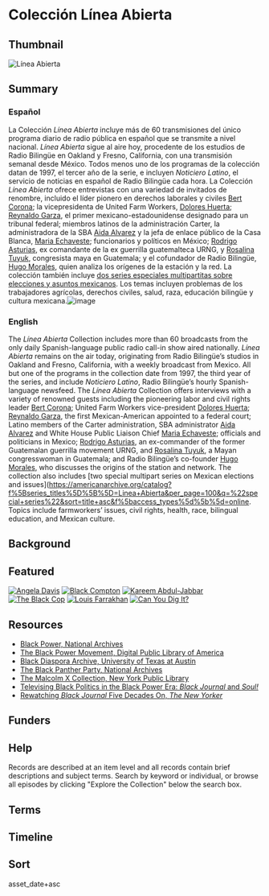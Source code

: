 # Colección Línea Abierta

## Thumbnail

![Línea Abierta](https://s3.amazonaws.com/americanarchive.org/special-collections/founding_linea_team.png "Founding Línea Abierta team: Back row (left to right):  Armando Valdez, Juan Arambula, Samuel Orozco. Front row (left to right):  Maria Eraña, Eva Torres.") 

## Summary 

### Español

La Colección *Línea Abierta* incluye más de 60 transmisiones del único programa diario de radio pública en español que se transmite a nivel nacional. *Línea Abierta* sigue al aire hoy, procedente de los estudios de Radio Bilingüe en Oakland y Fresno, California, con una transmisión semanal desde México. Todos menos uno de los programas de la colección datan de 1997, el tercer año de la serie, e incluyen *Noticiero Latino*, el servicio de noticias en español de Radio Bilingüe cada hora. La Colección *Línea Abierta* ofrece entrevistas con una variedad de invitados de renombre, incluido el líder pionero en derechos laborales y civiles [Bert Corona](https://americanarchive.org/catalog/cpb-aacip-375-27mpg7xb); la vicepresidenta de United Farm Workers, [Dolores Huerta](https://americanarchive.org/catalog?f%5Baccess_types%5D%5B%5D=online&f%5Bseries_titles%5D%5B%5D=Linea+Abierta&q=%22dolores+huerta%22&sort=asset_date+asc); [Reynaldo Garza](https://americanarchive.org/catalog/cpb-aacip-375-289gj1j3), el primer mexicano-estadounidense designado para un tribunal federal; miembros latinos de la administración Carter, la administradora de la SBA [Aida Alvarez](https://americanarchive.org/catalog/cpb-aacip-375-91fj718r) y la jefa de enlace público de la Casa Blanca, [Maria Echaveste](https://americanarchive.org/catalog/cpb-aacip-375-93ttf844); funcionarios y políticos en México; [Rodrigo Asturias](https://americanarchive.org/catalog/cpb-aacip-375-5693258h), ex comandante de la ex guerrilla guatemalteca URNG, y [Rosalina Tuyuk](https://americanarchive.org/catalog/cpb-aacip-375-27mpg7vw), congresista maya en Guatemala; y el cofundador de Radio Bilingüe, [Hugo Morales](https://americanarchive.org/catalog/cpb-aacip-375-80vq8cp2), quien analiza los orígenes de la estación y la red. La colección también incluye [dos series especiales multipartitas sobre elecciones y asuntos mexicanos](https://americanarchive.org/catalog?f%5Bseries_titles%5D%5B%5D=Linea+Abierta&per_page=100&q=%22special+series%22&sort=title+asc&f%5baccess_types%5d%5b%5d=online). Los temas incluyen problemas de los trabajadores agrícolas, derechos civiles, salud, raza, educación bilingüe y cultura mexicana.![image](https://user-images.githubusercontent.com/5992135/130270659-5171e8b8-b419-43f2-ab65-52378fc68919.png)

### English

The *Línea Abierta* Collection includes more than 60 broadcasts from the only daily Spanish-language public radio call-in show aired nationally. *Línea Abierta* remains on the air today, originating from Radio Bilingüe’s studios in Oakland and Fresno, California, with a weekly broadcast from Mexico. All but one of the programs in the collection date from 1997, the third year of the series, and include *Noticiero Latino*, Radio Bilingüe’s hourly Spanish-language newsfeed. The *Línea Abierta* Collection offers interviews with a variety of renowned guests including the pioneering labor and civil rights leader [Bert Corona](https://americanarchive.org/catalog/cpb-aacip-375-27mpg7xb); United Farm Workers vice-president [Dolores Huerta](https://americanarchive.org/catalog?f%5Baccess_types%5D%5B%5D=online&f%5Bseries_titles%5D%5B%5D=Linea+Abierta&q=%22dolores+huerta%22&sort=asset_date+asc); [Reynaldo Garza](https://americanarchive.org/catalog/cpb-aacip-375-289gj1j3), the first Mexican-American appointed to a federal court; Latino members of the Carter administration, SBA administrator [Aida Alvarez](https://americanarchive.org/catalog/cpb-aacip-375-91fj718r) and White House Public Liaison Chief [Maria Echaveste](https://americanarchive.org/catalog/cpb-aacip-375-93ttf844); officials and politicians in Mexico; [Rodrigo Asturias](https://americanarchive.org/catalog/cpb-aacip-375-5693258h), an ex-commander of the former Guatemalan guerrilla movement URNG, and [Rosalina Tuyuk](https://americanarchive.org/catalog/cpb-aacip-375-27mpg7vw), a Mayan congresswoman in Guatemala; and Radio Bilingüe’s co-founder [Hugo Morales](https://americanarchive.org/catalog/cpb-aacip-375-80vq8cp2), who discusses the origins of the station and network. The collection also includes [two special multipart series on Mexican elections and issues](https://americanarchive.org/catalog?f%5Bseries_titles%5D%5B%5D=Linea+Abierta&per_page=100&q=%22special+series%22&sort=title+asc&f%5baccess_types%5d%5b%5d=online. Topics include farmworkers’ issues, civil rights, health, race, bilingual education, and Mexican culture.

## Background


## Featured

[![Angela Davis](https://s3.amazonaws.com/americanarchive.org/special-collections/cpb-aacip_512-1v5bc3tn06.jpg)](/catalog/cpb-aacip_512-1v5bc3tn06)
[![Black Compton](https://s3.amazonaws.com/americanarchive.org/special-collections/cpb-aacip_512-wp9t14vt8n.jpg)](/catalog/cpb-aacip_512-wp9t14vt8n)
[![Kareem Abdul-Jabbar](https://s3.amazonaws.com/americanarchive.org/special-collections/cpb-aacip_512-154dn40k35.jpg)](/catalog/cpb-aacip_512-154dn40k35)
[![The Black Cop](https://s3.amazonaws.com/americanarchive.org/special-collections/cpb-aacip_512-vq2s46j64c-1.jpg)](/catalog/cpb-aacip-512-vq2s46j64c)
[![Louis Farrakhan](https://s3.amazonaws.com/americanarchive.org/special-collections/cpb-aacip_512-bz6154fm6p.jpg)](/catalog/cpb-aacip_512-bz6154fm6p)
[![Can You Dig It?](https://s3.amazonaws.com/americanarchive.org/special-collections/cpb-aacip_b3e8b891466-1.jpg)](/catalog/cpb-aacip-b3e8b891466)

## Resources

- [Black Power, National Archives](https://www.archives.gov/research/african-americans/black-power)
- [The Black Power Movement, Digital Public Library of America](https://dp.la/primary-source-sets/the-black-power-movement)
- [Black Diaspora Archive, University of Texas at Austin](https://sites.utexas.edu/bda/collaborators/)
- [The Black Panther Party, National Archives](https://www.archives.gov/research/african-americans/black-power/black-panthers) 
- [The Malcolm X Collection, New York Public Library](http://archives.nypl.org/scm/21896)
- [Televising Black Politics in the Black Power Era: *Black Journal* and *Soul!*](https://americanarchive.org/exhibits/black-power)
- [Rewatching *Black Journal* Five Decades On, *The New Yorker*](https://www.newyorker.com/magazine/2020/08/31/rewatching-black-journal-five-decades-on)

## Funders

## Help

Records are described at an item level and all records contain brief descriptions and subject terms. Search by keyword or individual, or browse all episodes by clicking "Explore the Collection" below the search box.

## Terms

## Timeline
 
## Sort

asset_date+asc
